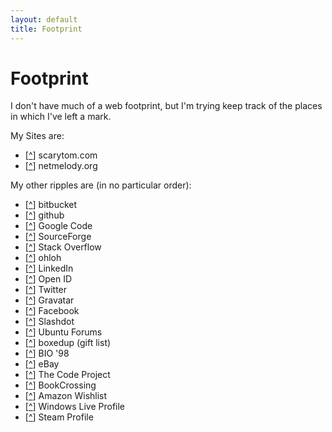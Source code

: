 ```yaml
---
layout: default
title: Footprint
---
```


<div class="post">
  <h1 class="pageTitle">Footprint</h1>
  <p class="intro">I don't have much of a web footprint, but I'm trying keep track of the places in which I've left a mark.</p>
  <p>My Sites are:</p>
  <ul>
    <li>[<a href="http://scarytom.com">^</a>] scarytom.com</li>
    <li>[<a href="http://netmelody.org">^</a>] netmelody.org</li>
  </ul>
  <p>My other ripples are (in no particular order):</p>
  <ul>
    <li>[<a href="http://bitbucket.org/scarytom/">^</a>] bitbucket</li>
    <li>[<a href="http://github.com/scarytom">^</a>] github</li>
    <li>[<a href="http://code.google.com/u/t.denley/">^</a>] Google Code</li>
    <li>[<a href="http://sourceforge.net/users/scarytom/">^</a>] SourceForge</li>
    <li>[<a href="http://stackoverflow.com/users/211070/tom">^</a>] Stack Overflow</li>
    <li>[<a href="http://www.ohloh.net/accounts/ScaryTom">^</a>] ohloh</li>
    <li>[<a href="http://uk.linkedin.com/in/tdenley">^</a>] LinkedIn</li>
    <li>[<a href="http://scarytom.myopenid.com/">^</a>] Open ID</li>
    <li>[<a href="http://twitter.com/scarytom">^</a>] Twitter</li>
    <li>[<a href="http://gravatar.com/tdenley">^</a>] Gravatar</li>
    <li>[<a href="http://www.facebook.com/tom.denley">^</a>] Facebook</li>
    <li>[<a href="http://slashdot.org/~ScaryTom/">^</a>] Slashdot</li>
    <li>[<a href="http://ubuntuforums.org/member.php?u=84310">^</a>] Ubuntu Forums</li>
    <li>[<a href="http://www.boxedup.com/scarytom">^</a>] boxedup (gift list)</li>
    <li>[<a href="http://www.olympiad.org.uk/publicity/r1998-2.html">^</a>] BIO '98</li>
    <li>[<a href="http://feedback.ebay.co.uk/ws/eBayISAPI.dll?ViewFeedback&amp;userid=scarytom">^</a>] eBay</li>
    <li>[<a href="http://www.codeproject.com/Members/scarytom">^</a>] The Code Project</li>
    <li>[<a href="http://www.bookcrossing.com/mybookshelf/ScaryTom">^</a>] BookCrossing</li>
    <li>[<a href="http://www.amazon.co.uk/gp/registry/138HLCTNTANB7">^</a>] Amazon Wishlist</li>
    <li>[<a href="http://cid-2da7d8a685e0c8f7.profile.live.com">^</a>] Windows Live Profile</li>
    <li>[<a href="http://steamcommunity.com/id/scarytom">^</a>] Steam Profile</li>
  </ul>
</div>